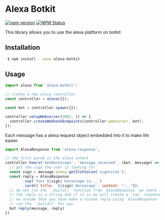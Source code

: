 # Alexa Botkit

[![npm version](https://badge.fury.io/js/alexa-botkit.svg)](https://badge.fury.io/js/alexa-botkit) [![NPM Status](http://img.shields.io/npm/dm/alexa-botkit.svg?style=flat-square)](https://www.npmjs.org/package/alexa-botkit)

This library allows you to use the alexa platform on botkit

## Installation

```sh
 $ npm install --save alexa-botkit
```

## Usage

```javascript
import alexa from 'alexa-botkit';

// create a new alexa controller
const controller = alexa({});

const bot = controller.spawn({});

controller.setupWebserver(3001, () => {
  controller.createWebhookEndpoints(controller.webserver, bot);
});
```

Each message has a alexa request object embedded into it to make life easier.

```javascript
import AlexaResponse from 'alexa-response';

// the first param is the alexa intent
controller.hears('GetHoroscope', 'message_received', (bot, message) => {
  // get the sign the user is looking for
  const sign = message.alexa.getSlotValue('signsslot');
  const reply = AlexaResponse
        .say(`Your ${sign} horoscope is...`)
        .card({ title: `${sign} Horoscope`, content: "..."});
  // do not run the `.build()` function from `AlexaResponse` we check if
  // the reply is a string and if it is we will create a `say` response otherwise
  // we assume that you have make a custom reply using `AlexaResponse` and we will
  // run the `.build()` for you
  bot.reply(message, reply)
})
```
